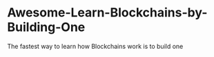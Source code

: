 # Awesome-Learn-Blockchains-by-Building-One
The fastest way to learn how Blockchains work is to build one

